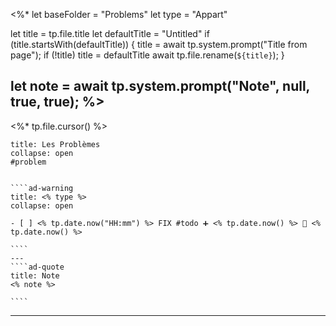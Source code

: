<%*
let baseFolder = "Problems"
let type = "Appart"

let title = tp.file.title
let defaultTitle = "Untitled"
if (title.startsWith(defaultTitle)) {
	title = await tp.system.prompt("Title from page");
	if (!title) title = defaultTitle
	await tp.file.rename(`${title}`);
}

let note = await tp.system.prompt("Note", null, true, true);
%>
---
<%* tp.file.cursor() %>
`````ad-danger
title: Les Problèmes
collapse: open
#problem


````ad-warning
title: <% type %>
collapse: open

- [ ] <% tp.date.now("HH:mm") %> FIX #todo ➕ <% tp.date.now() %> 🛫 <% tp.date.now() %>

````
---
````ad-quote
title: Note
<% note %>

````

`````

---

